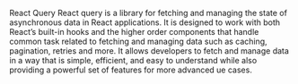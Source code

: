 React Query
React query is a library for fetching and managing the state of asynchronous data in React applications. It is designed to work with both React’s built-in hooks and the higher order components that handle common task related to fetching and managing data such as caching, pagination, retries and more. 
It allows developers to fetch and manage data in a way that is simple, efficient, and easy to understand while also providing a powerful set of features for more advanced ue cases. 

